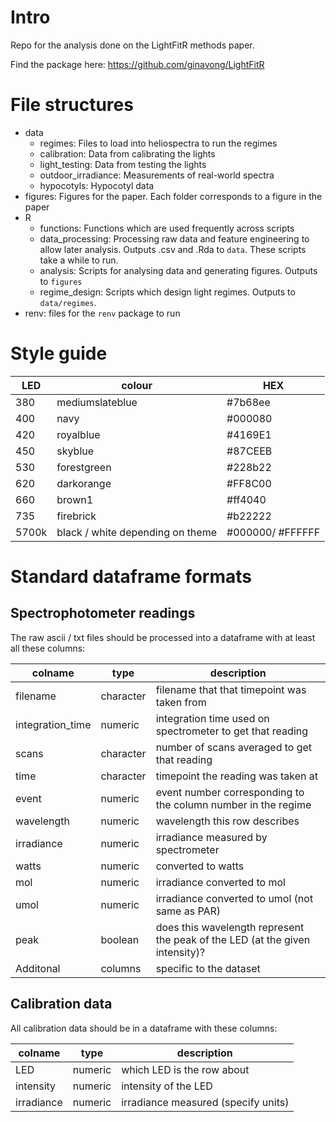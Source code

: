 # Intro

Repo for the analysis done on the LightFitR methods paper.

Find the package here: https://github.com/ginavong/LightFitR

# File structures

- data
    - regimes: Files to load into heliospectra to run the regimes
    - calibration: Data from calibrating the lights
    - light_testing: Data from testing the lights
    - outdoor_irradiance: Measurements of real-world spectra
    - hypocotyls: Hypocotyl data
- figures: Figures for the paper. Each folder corresponds to a figure in the paper
- R
    - functions: Functions which are used frequently across scripts
    - data_processing: Processing raw data and feature engineering to allow later analysis. Outputs .csv and .Rda to `data`. These scripts take a while to run.
    - analysis: Scripts for analysing data and generating figures. Outputs to `figures`
    - regime_design: Scripts which design light regimes. Outputs to `data/regimes`.
- renv: files for the `renv` package to run

# Style guide

| LED   | colour                           | HEX               |
|-------|----------------------------------|-------------------|
| 380   | mediumslateblue                  | #7b68ee           |
| 400   | navy                             | #000080           |
| 420   | royalblue                        | #4169E1           |
| 450   | skyblue                          | #87CEEB           |
| 530   | forestgreen                      | #228b22           |
| 620   | darkorange                       | #FF8C00           |
| 660   | brown1                           | #ff4040           |
| 735   | firebrick                        | #b22222           |
| 5700k | black / white depending on theme |  #000000/ #FFFFFF |

# Standard dataframe formats

## Spectrophotometer readings

The raw ascii / txt files should be processed into a dataframe with at least all these columns:

| colname | type | description |
| --- | --- | --- |
| filename | character | filename that that timepoint was taken from |
| integration_time | numeric | integration time used on spectrometer to get that reading |
| scans | character | number of scans averaged to get that reading |
| time | character | timepoint the reading was taken at |
| event | numeric | event number corresponding to the column number in the regime |
| wavelength | numeric | wavelength this row describes |
| irradiance | numeric | irradiance measured by spectrometer |
| watts | numeric | converted to watts |
| mol | numeric | irradiance converted to mol |
| umol | numeric | irradiance converted to umol (not same as PAR) |
| peak | boolean | does this wavelength represent the peak of the LED (at the given intensity)? |
| Additonal | columns | specific to the dataset |

## Calibration data

All calibration data should be in a dataframe with these columns:

| colname | type | description |
| --- | --- | --- |
| LED | numeric | which LED is the row about |
| intensity | numeric | intensity of the LED |
| irradiance | numeric | irradiance measured (specify units)|